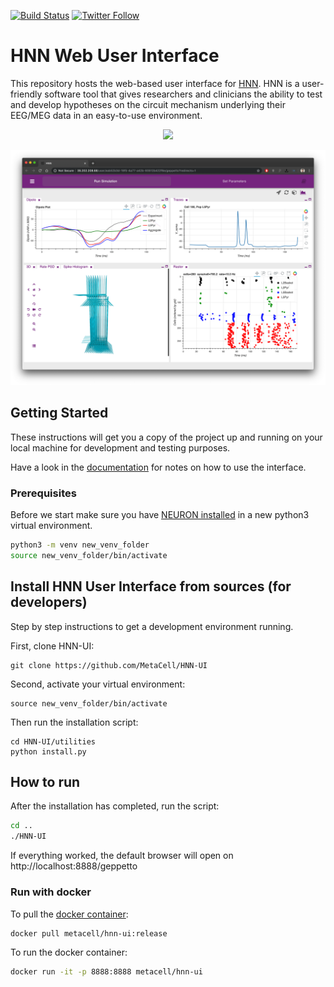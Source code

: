 [![Build Status](https://travis-ci.org/MetaCell/nwb-explorer.svg?branch=development)](https://travis-ci.org/MetaCell/HNN-UI)
[![Twitter Follow](https://img.shields.io/twitter/follow/metacell.svg?label=follow&style=social)](https://twitter.com/metacell)


# HNN Web User Interface

This repository hosts the web-based user interface for [HNN](https://hnn.brown.edu/). HNN is a user-friendly software tool that gives researchers and clinicians the ability to test and develop hypotheses on the circuit mechanism underlying their EEG/MEG data in an easy-to-use environment.
<p align="center">
    <img src="https://hnn.brown.edu/wp-content/uploads/2018/05/mainlogo3.png" height="80"/>
</p>

![](https://raw.githubusercontent.com/MetaCell/HNN-UI/development/docs/wiki6.png)

## Getting Started

These instructions will get you a copy of the project up and running on your local machine for development and testing purposes. 

Have a look in the [documentation](https://github.com/MetaCell/HNN-UI/wiki) for notes on how to use the interface.

### Prerequisites 
Before we start make sure you have [NEURON installed](https://github.com/MetaCell/NetPyNE-UI/wiki/Installing-NEURON-version-7.6.2-with-crxd) in a new python3 virtual environment.

```bash
python3 -m venv new_venv_folder
source new_venv_folder/bin/activate
```

## Install HNN User Interface from sources (for developers)
Step by step instructions to get a development environment running.

First, clone HNN-UI:
```
git clone https://github.com/MetaCell/HNN-UI
```
Second, activate your virtual environment:
```
source new_venv_folder/bin/activate
```
Then run the installation script:
```
cd HNN-UI/utilities
python install.py
```

## How to run

After the installation has completed, run the script:
```bash
cd ..
./HNN-UI
```
If everything worked, the default browser will open on http://localhost:8888/geppetto

### Run with docker
To pull the [docker container](https://hub.docker.com/r/metacell/hnn-ui):
```bash
docker pull metacell/hnn-ui:release 
```
To run the docker container:
```bash
docker run -it -p 8888:8888 metacell/hnn-ui
```
